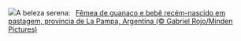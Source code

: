 ![](https://www.bing.com/th?id=OHR.GuanacoMother_PT-BR7069142219_UHD.jpg&w=1000)A beleza serena:&nbsp;&ensp;[Fêmea de guanaco e bebê recém-nascido em pastagem, província de La Pampa, Argentina (© Gabriel Rojo/Minden Pictures)](https://www.bing.com/th?id=OHR.GuanacoMother_PT-BR7069142219_UHD.jpg)
<br><br/>
